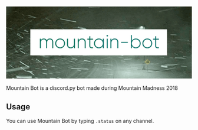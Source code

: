 ![mountain bot header](mountain-bot-header.gif)


Mountain Bot is a discord.py bot made during Mountain Madness 2018

## Usage



You can use Mountain Bot by typing `.status` on any channel.
